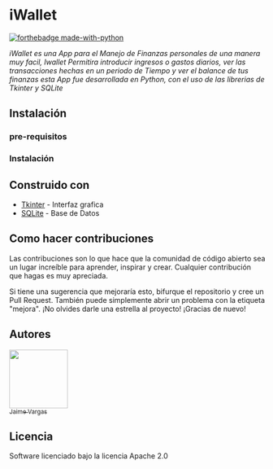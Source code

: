 # iWallet
[![forthebadge made-with-python](https://camo.githubusercontent.com/38f5db5524ba43e7262dfbca1f7d3631ba127fb1596785dfd707d5fc671821c9/687474703a2f2f466f7254686542616467652e636f6d2f696d616765732f6261646765732f6d6164652d776974682d707974686f6e2e737667)](https://www.python.org/)

_iWallet es una App para el Manejo de Finanzas personales de una manera muy facil, Iwallet Permitira introducir ingresos o gastos diarios, ver las transacciones hechas en un periodo de Tiempo y ver el balance de tus finanzas
esta App fue desarrollada en Python, con el uso de las librerias de Tkinter y SQLite_

## Instalación
### pre-requisitos
### Instalación

## Construido con
* [Tkinter](https://tkdocs.com/) - Interfaz grafica
* [SQLite](https://www.sqlite.org/) - Base de Datos

## Como hacer contribuciones
Las contribuciones son lo que hace que la comunidad de código abierto sea un lugar increíble para aprender, inspirar y crear. Cualquier contribución que hagas es muy apreciada.

Si tiene una sugerencia que mejoraría esto, bifurque el repositorio y cree un Pull Request. También puede simplemente abrir un problema con la etiqueta "mejora". ¡No olvides darle una estrella al proyecto! ¡Gracias de nuevo!

## Autores
[<img src="https://avatars.githubusercontent.com/u/96537848?v=4" width=115><br><sub>Jaime Vargas</sub>](https://github.com/camilafernanda)
## Licencia
Software licenciado bajo la licencia Apache 2.0
